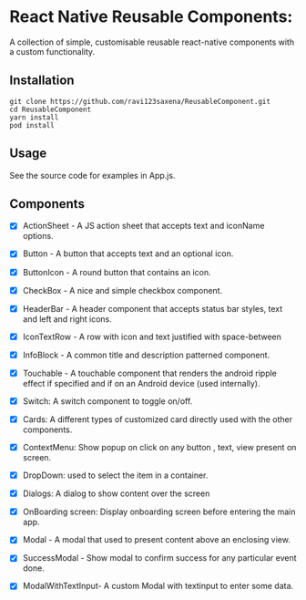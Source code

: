 # React Native Reusable Components:


A collection of simple, customisable reusable react-native components with a custom functionality.

## Installation

```shell
git clone https://github.com/ravi123saxena/ReusableComponent.git
cd ReusableComponent
yarn install
pod install
```

## Usage

See the source code for examples in App.js.

## Components

- [x] ActionSheet - A JS action sheet that accepts text and iconName options.
- [x] Button - A button that accepts text and an optional icon.
- [x] ButtonIcon - A round button that contains an icon.
- [x] CheckBox - A nice and simple checkbox component.
- [x] HeaderBar - A header component that accepts status bar styles, text and left and right icons.
- [x] IconTextRow - A row with icon and text justified with space-between
- [x] InfoBlock - A common title and description patterned component.
- [x] Touchable - A touchable component that renders the android ripple effect if specified and if on an Android device (used internally).
- [x] Switch: A switch component to toggle on/off.
- [x] Cards: A different types of customized card directly used with the other components.
- [x] ContextMenu: Show popup on click on any button , text, view present on screen.
- [x] DropDown:  used to select the item in a container.
- [x] Dialogs: A dialog to show content over the screen
- [x] OnBoarding screen: Display onboarding screen before entering the main app.
- [x] Modal - A modal that used to present content above an enclosing view.
- [x] SuccessModal - Show modal to confirm success for any particular event done.
- [x] ModalWithTextInput- A custom Modal with textinput to enter some data.

